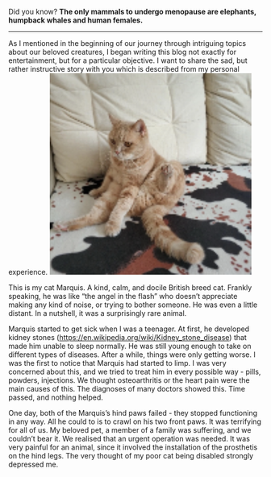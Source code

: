 Did you know? **The only mammals to undergo menopause are elephants, humpback whales and human females.**

<hr>
As I mentioned in the beginning of our journey through intriguing topics about our beloved creatures, I began writing this blog not exactly for entertainment, but for a particular objective.
I want to share the sad, but rather instructive story with you which is described from my personal experience.

<!-- ![Marquis](images_of_animals/72624bed05980839ab5831e77b30d4bf84fbbb36819b1bfe5cc312cf973e916d.png) -->
<img src="images_of_animals/72624bed05980839ab5831e77b30d4bf84fbbb36819b1bfe5cc312cf973e916d.png" width="400">


This is my cat Marquis. A kind, calm, and docile British breed cat. Frankly speaking, he was like “the angel in the flash” who doesn’t appreciate making any kind of noise, or trying to bother someone. He was even a little distant. In a nutshell, it was a surprisingly rare animal.

Marquis started to get sick when I was a teenager. At first, he developed kidney stones (https://en.wikipedia.org/wiki/Kidney_stone_disease) that made him unable to sleep normally. He was still young enough to take on different types of diseases. After a while, things were only getting worse.
I was the first to notice that Marquis had started to limp. I was very concerned about this, and we tried to treat him in every possible way - pills, powders, injections. We thought osteoarthritis or the heart pain were the main causes of this. The diagnoses of many doctors showed this. Time passed, and nothing helped. 

One day, both of the Marquis’s hind paws failed - they stopped 
functioning in any way. All he could to is to crawl on his two front paws. It was terrifying for all of us. My beloved pet, a member of a family was suffering, and we couldn’t bear it. We realised that an urgent operation was needed. It was very painful for an animal, since it involved the installation of the prosthetis on the hind legs. The very thought of my poor cat being disabled strongly depressed me. 